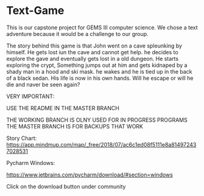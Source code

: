# Text-Game

This is our capstone project for GEMS III computer science.
We chose a text adventure because it would be a challenge to our group.

The story behind this game is that John went on a cave spleunking by himself.
He gets lost iun the cave and cannot get help. he decides to explore the gave and eventually gets lost in a old dungeon. 
He starts exploring the crypt, Something jumps out at him and gets kidnaped by a shady man in a hood and ski mask. he wakes and he is tied up in the back of a black sedan. His life is now in his own hands. Will he escape or will he die and naver be seen again?

VERY IMPORTANT:

USE THE README IN THE MASTER BRANCH

THE WORKING BRANCH IS OLNY USED FOR IN PROGRESS PROGRAMS
THE MASTER BRANCH IS FOR BACKUPS THAT WORK


Story Chart: 
https://app.mindmup.com/map/_free/2018/07/ac6c1ed08f5111e8a814972437028531

Pycharm Windows:

https://www.jetbrains.com/pycharm/download/#section=windows

Click on the download button under community


